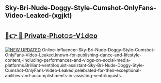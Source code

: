 ## Sky-Bri-Nude-Doggy-Style-Cumshot-OnlyFans-Video-Leaked-(xgjkt)


# <h2><a href="https://mediaupload.pro?-19M">🔗👉 🔴 Private-P𝚑ot𝚘𝚜-V𝚒d𝚎o</a></h2>

[![NEW UPDATED](https://i.imgur.com/0qMVB7G.gif)](https://mediaupload.pro?-19M)
Online-influencer-Sky-Bri-Nude-Doggy-Style-Cumshot-OnlyFans-Video-Leaked,known-for-publishing-dance-and-lifestyle-content,-including-performances-and-vlogs-on-social-media-platforms.Brilliant-ventriloquist-assistant-Sky-Bri-Nude-Doggy-Style-Cumshot-OnlyFans-Video-Leaked,celebrated-for-their-exceptional-abilities-and-accomplishments-in-assisting-ventriloquists.  